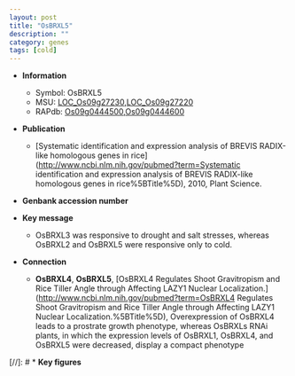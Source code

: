 ```yaml
---
layout: post
title: "OsBRXL5"
description: ""
category: genes
tags: [cold]
---
```


* **Information**  
    + Symbol: OsBRXL5  
    + MSU: [LOC_Os09g27230](http://rice.uga.edu/cgi-bin/ORF_infopage.cgi?orf=LOC_Os09g27230),[LOC_Os09g27220](http://rice.uga.edu/cgi-bin/ORF_infopage.cgi?orf=LOC_Os09g27220)  
    + RAPdb: [Os09g0444500](http://rapdb.dna.affrc.go.jp/viewer/gbrowse_details/irgsp1?name=Os09g0444500),[Os09g0444600](http://rapdb.dna.affrc.go.jp/viewer/gbrowse_details/irgsp1?name=Os09g0444600)  

* **Publication**  
    + [Systematic identification and expression analysis of BREVIS RADIX-like homologous genes in rice](http://www.ncbi.nlm.nih.gov/pubmed?term=Systematic identification and expression analysis of BREVIS RADIX-like homologous genes in rice%5BTitle%5D), 2010, Plant Science.

* **Genbank accession number**  

* **Key message**  
    + OsBRXL3 was responsive to drought and salt stresses, whereas OsBRXL2 and OsBRXL5 were responsive only to cold.

* **Connection**  
    + __OsBRXL4__, __OsBRXL5__, [OsBRXL4 Regulates Shoot Gravitropism and Rice Tiller Angle through Affecting LAZY1 Nuclear Localization.](http://www.ncbi.nlm.nih.gov/pubmed?term=OsBRXL4 Regulates Shoot Gravitropism and Rice Tiller Angle through Affecting LAZY1 Nuclear Localization.%5BTitle%5D),  Overexpression of OsBRXL4 leads to a prostrate growth phenotype, whereas OsBRXLs RNAi plants, in which the expression levels of OsBRXL1, OsBRXL4, and OsBRXL5 were decreased, display a compact phenotype

[//]: # * **Key figures**  


